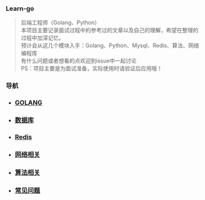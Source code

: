 ### Learn-go

> 后端工程师（Golang、Python）  
> 本项目主要记录面试过程中的参考过的文章以及自己的理解，希望在整理的过程中加深记忆。   
> 预计会从这几个模块入手：Golang、Python、Mysql、Redis、算法、网络编程库   
> 有什么问题或者想看的点欢迎到issue中一起讨论  
> PS：项目主要是为面试准备，实际使用时请验证后应用哦！  


### 导航

- ### [GOLANG](golang/readme.md)
- ### [数据库](database/readme.md)
- ### [Redis](redis/readme.md)
- ### [网络相关](network/readme.md)
- ### [算法相关](alg/readme.md)
- ### [常见问题](test/readme.md)

